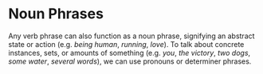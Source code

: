 # Noun Phrases

Any verb phrase can also function as a noun phrase, signifying an abstract state
or action (e.g. *being human*, *running*, *love*). To talk about concrete
instances, sets, or amounts of something (e.g. *you*, *the victory*, *two dogs*,
*some water*, *several words*), we can use pronouns or determiner phrases.
